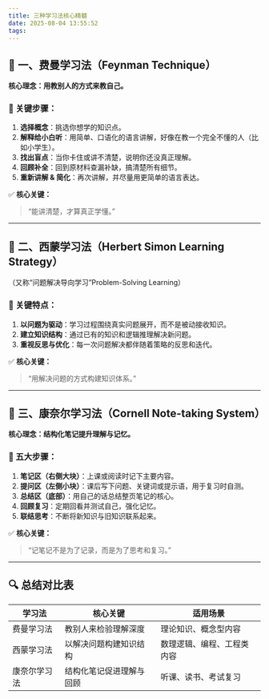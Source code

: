```yaml
---
title: 三种学习法核心精髓
date: 2025-08-04 13:55:52
tags:
---
```


## 🧠 一、费曼学习法（Feynman Technique）

**核心理念：用教别人的方式来教自己。**

### 📌 关键步骤：
1. **选择概念**：挑选你想学的知识点。  
2. **解释给小白听**：用简单、口语化的语言讲解，好像在教一个完全不懂的人（比如小学生）。  
3. **找出盲点**：当你卡住或讲不清楚，说明你还没真正理解。  
4. **回顾补全**：回到原材料查漏补缺，搞清楚所有细节。  
5. **重新讲解 & 简化**：再次讲解，并尽量用更简单的语言表达。

✅ **核心关键：**  
> “能讲清楚，才算真正学懂。”

---

## 🧩 二、西蒙学习法（Herbert Simon Learning Strategy）

（又称“问题解决导向学习”Problem-Solving Learning）

### 📌 关键特点：
1. **以问题为驱动**：学习过程围绕真实问题展开，而不是被动接收知识。  
2. **建立知识结构**：通过已有的知识和逻辑推理解决新问题。  
3. **重视反思与优化**：每一次问题解决都伴随着策略的反思和迭代。

✅ **核心关键：**  
> “用解决问题的方式构建知识体系。”

---

## 📝 三、康奈尔学习法（Cornell Note-taking System）

**核心理念：结构化笔记提升理解与记忆。**

### 📌 五大步骤：
1. **笔记区（右侧大块）**：上课或阅读时记下主要内容。  
2. **提问区（左侧小块）**：课后写下问题、关键词或提示语，用于复习时自测。  
3. **总结区（底部）**：用自己的话总结整页笔记的核心。  
4. **回顾复习**：定期回看并测试自己，强化记忆。  
5. **联结思考**：不断将新知识与旧知识联系起来。

✅ **核心关键：**  
> “记笔记不是为了记录，而是为了思考和复习。”

---

## 🔍 总结对比表

| 学习法         | 核心关键                         | 适用场景                   |
|----------------|----------------------------------|----------------------------|
| 费曼学习法     | 教别人来检验理解深度             | 理论知识、概念型内容       |
| 西蒙学习法     | 以解决问题构建知识结构           | 数理逻辑、编程、工程类内容 |
| 康奈尔学习法   | 结构化笔记促进理解与回顾         | 听课、读书、考试复习       |
